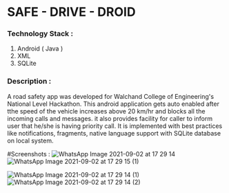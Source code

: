 # SAFE - DRIVE - DROID 

### Technology Stack :
1. Android ( Java )
2. XML
3. SQLite


### Description :

A road safety app was developed for Walchand College of Engineering's National
Level Hackathon.
This android application gets auto enabled after tthe speed of the vehicle increases
above 20 km/hr and blocks all the incoming calls and messages. it also provides
facility for caller to inform user that he/she is having priority call.
It is implemented with best practices like notifications, fragments, native language
support with SQLite database on local system.

#Screenshots :
![WhatsApp Image 2021-09-02 at 17 29 14](https://user-images.githubusercontent.com/67332665/131839899-87200334-d2b4-4c8b-a78c-278a247d7adc.jpeg)
![WhatsApp Image 2021-09-02 at 17 29 15 (1)](https://user-images.githubusercontent.com/67332665/131839901-66b34f4b-04ea-456d-895a-3ce045146eeb.jpeg)

![WhatsApp Image 2021-09-02 at 17 29 14 (1)](https://user-images.githubusercontent.com/67332665/131839878-7910053e-acf0-4c3a-abd2-f3182e84a09a.jpeg)
![WhatsApp Image 2021-09-02 at 17 29 14 (2)](https://user-images.githubusercontent.com/67332665/131839892-dd68292c-0b78-46c3-bb61-da3a0bb12747.jpeg)




